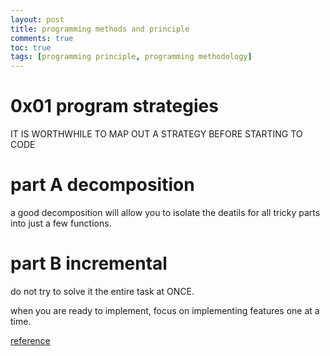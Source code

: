 ```yaml
---
layout: post
title: programming methods and principle
comments: true
toc: true
tags: [programming principle, programming methodology]
---
```


# 0x01 program strategies
IT IS WORTHWHILE TO MAP OUT A STRATEGY BEFORE STARTING TO CODE
# part A decomposition
a good decomposition will allow you to isolate the deatils for all tricky parts into just a few functions.

# part B incremental
do not try to solve it the entire task at ONCE.

when you are ready to implement, focus on implementing features one at a time.

[reference](see.stanford.edu/materials/icspacs106b/H12-DevelopingGoodStyle.pdf)